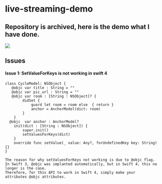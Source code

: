 # live-streaming-demo
## Repository is archived, here is the demo what I have done.
![](https://github.com/zijiazhai/live-streaming-demo/blob/master/Github-Gif/ezgif.com-video-to-gif.gif)

## Issues
#### Issue 1: SetValueForKeys is not working in swift 4
```
class CycleModel: NSObject {
   @objc var title : String = ""
   @objc var pic_url : String = ""
   @objc var room : [String : NSObject]? {
        didSet {
            guard let room = room else  { return }
            anchor = AnchorModel(dict: room)
        }
    }
  @objc  var anchor : AnchorModel?
    init(dict : [String : NSObject]) {
        super.init()
        setValuesForKeys(dict)
    }
    override func setValue(_ value: Any?, forUndefinedKey key: String) {}
}
```
```
The reason for why setValuesForKeys not working is due to @objc flag. 
In Swift 3, @objc was implanted automatically, but in Swift 4, this no longer is the case.
Therefore, for this API to work in Swift 4, simply make your attributes @objc attributes.
```
